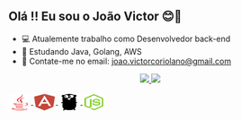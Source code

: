 ## Olá !! Eu sou o João Victor 😊👋

- 💻 Atualemente trabalho como Desenvolvedor back-end
- 📗 Estudando Java, Golang, AWS
- 📩 Contate-me no email: joao.victorcoriolano@gmail.com

<div align="center">
  <a href="https://github.com/vjsb">
  <img height="150em" src="https://github-readme-stats.vercel.app/api?username=vjsb&show_icons=true&theme=dracula&include_all_commits=true&count_private=true"/>
  <img height="150em" src="https://github-readme-stats.vercel.app/api/top-langs/?username=vjsb&layout=compact&langs_count=7&theme=dracula"/>
</div>
<div style="display: inline_block"><br>
  <img align="center" alt="Joao-Java" height="30" width="40" src="https://raw.githubusercontent.com/devicons/devicon/master/icons/java/java-plain.svg">
  <img align="center" alt="Joao-Angular" height="30" width="40" src="https://raw.githubusercontent.com/devicons/devicon/master/icons/angularjs/angularjs-plain.svg">
  <img align="center" alt="Joao-Go" height="30" width="40" src="https://raw.githubusercontent.com/devicons/devicon/master/icons/go/go-plain.svg">
  <img align="center" alt="Joao-Node.js" height="30" width="40" src="https://raw.githubusercontent.com/devicons/devicon/master/icons/nodejs/nodejs-original.svg">
</div>

##
